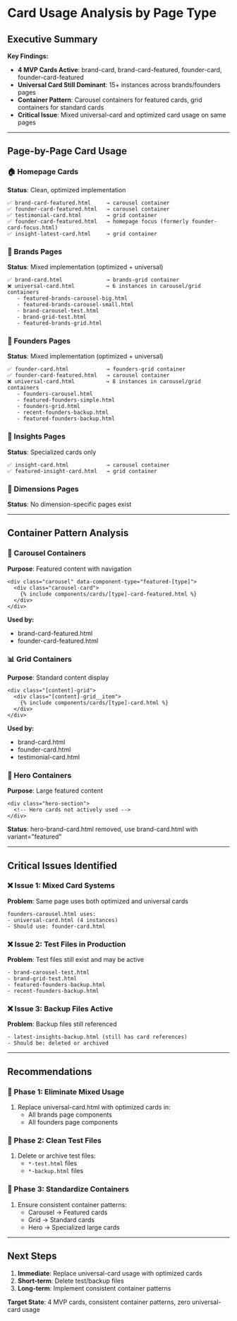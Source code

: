 # Card Usage Analysis by Page Type

## Executive Summary

**Key Findings:**
- **4 MVP Cards Active**: brand-card, brand-card-featured, founder-card, founder-card-featured
- **Universal Card Still Dominant**: 15+ instances across brands/founders pages
- **Container Pattern**: Carousel containers for featured cards, grid containers for standard cards
- **Critical Issue**: Mixed universal-card and optimized card usage on same pages

---

## Page-by-Page Card Usage

### 🏠 Homepage Cards
**Status**: Clean, optimized implementation
```
✅ brand-card-featured.html     → carousel container
✅ founder-card-featured.html   → carousel container
✅ testimonial-card.html        → grid container
✅ founder-card-featured.html   → homepage focus (formerly founder-card-focus.html)
✅ insight-latest-card.html     → grid container
```

### 🏢 Brands Pages
**Status**: Mixed implementation (optimized + universal)
```
✅ brand-card.html              → brands-grid container
❌ universal-card.html          → 6 instances in carousel/grid containers
   - featured-brands-carousel-big.html
   - featured-brands-carousel-small.html
   - brand-carousel-test.html
   - brand-grid-test.html
   - featured-brands-grid.html
```

### 👥 Founders Pages
**Status**: Mixed implementation (optimized + universal)
```
✅ founder-card.html            → founders-grid container
✅ founder-card-featured.html   → carousel container
❌ universal-card.html          → 8 instances in carousel/grid containers
   - founders-carousel.html
   - featured-founders-simple.html
   - founders-grid.html
   - recent-founders-backup.html
   - featured-founders-backup.html
```

### 📰 Insights Pages
**Status**: Specialized cards only
```
✅ insight-card.html            → carousel container
✅ featured-insight-card.html   → grid container
```

### 🎯 Dimensions Pages
**Status**: No dimension-specific pages exist

---

## Container Pattern Analysis

### 🎠 Carousel Containers
**Purpose**: Featured content with navigation
```
<div class="carousel" data-component-type="featured-[type]">
  <div class="carousel-card">
    {% include components/cards/[type]-card-featured.html %}
  </div>
</div>
```

**Used by:**
- brand-card-featured.html
- founder-card-featured.html

### 📊 Grid Containers
**Purpose**: Standard content display
```
<div class="[content]-grid">
  <div class="[content]-grid__item">
    {% include components/cards/[type]-card.html %}
  </div>
</div>
```

**Used by:**
- brand-card.html
- founder-card.html
- testimonial-card.html

### 🎯 Hero Containers
**Purpose**: Large featured content
```
<div class="hero-section">
  <!-- Hero cards not actively used -->
</div>
```

**Status**: hero-brand-card.html removed, use brand-card.html with variant="featured"

---

## Critical Issues Identified

### ❌ Issue 1: Mixed Card Systems
**Problem**: Same page uses both optimized and universal cards
```
founders-carousel.html uses:
- universal-card.html (4 instances)
- Should use: founder-card.html
```

### ❌ Issue 2: Test Files in Production
**Problem**: Test files still exist and may be active
```
- brand-carousel-test.html
- brand-grid-test.html
- featured-founders-backup.html
- recent-founders-backup.html
```

### ❌ Issue 3: Backup Files Active
**Problem**: Backup files still referenced
```
- latest-insights-backup.html (still has card references)
- Should be: deleted or archived
```

---

## Recommendations

### 🎯 Phase 1: Eliminate Mixed Usage
1. Replace universal-card.html with optimized cards in:
   - All brands page components
   - All founders page components

### 🧹 Phase 2: Clean Test Files
1. Delete or archive test files:
   - `*-test.html` files
   - `*-backup.html` files

### 📏 Phase 3: Standardize Containers
1. Ensure consistent container patterns:
   - Carousel → Featured cards
   - Grid → Standard cards
   - Hero → Specialized large cards

---

## Next Steps

1. **Immediate**: Replace universal-card usage with optimized cards
2. **Short-term**: Delete test/backup files
3. **Long-term**: Implement consistent container patterns

**Target State**: 4 MVP cards, consistent container patterns, zero universal-card usage